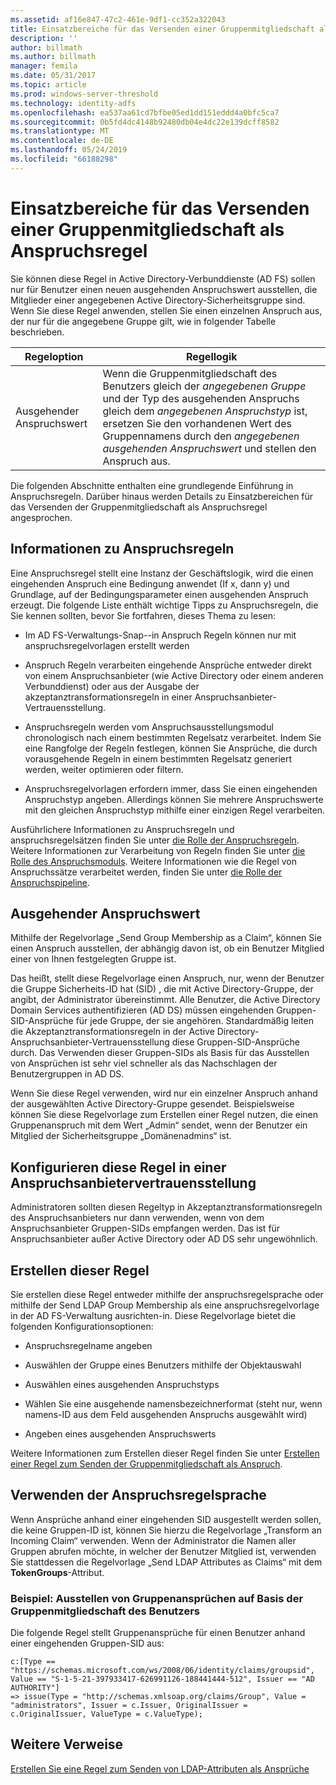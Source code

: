 ```yaml
---
ms.assetid: af16e847-47c2-461e-9df1-cc352a322043
title: Einsatzbereiche für das Versenden einer Gruppenmitgliedschaft als Anspruchsregel
description: ''
author: billmath
ms.author: billmath
manager: femila
ms.date: 05/31/2017
ms.topic: article
ms.prod: windows-server-threshold
ms.technology: identity-adfs
ms.openlocfilehash: ea537aa61cd7bfbe05ed1dd151eddd4a0bfc5ca7
ms.sourcegitcommit: 0b5fd4dc4148b92480db04e4dc22e139dcff8582
ms.translationtype: MT
ms.contentlocale: de-DE
ms.lasthandoff: 05/24/2019
ms.locfileid: "66188298"
---
```

# <a name="when-to-use-a-send-group-membership-as-a-claim-rule"></a>Einsatzbereiche für das Versenden einer Gruppenmitgliedschaft als Anspruchsregel
Sie können diese Regel in Active Directory-Verbunddienste \(AD FS\) sollen nur für Benutzer einen neuen ausgehenden Anspruchswert ausstellen, die Mitglieder einer angegebenen Active Directory-Sicherheitsgruppe sind. Wenn Sie diese Regel anwenden, stellen Sie einen einzelnen Anspruch aus, der nur für die angegebene Gruppe gilt, wie in folgender Tabelle beschrieben.  
  
|Regeloption|Regellogik|  
|---------------|--------------|  
|Ausgehender Anspruchswert|Wenn die Gruppenmitgliedschaft des Benutzers gleich der *angegebenen Gruppe* und der Typ des ausgehenden Anspruchs gleich dem *angegebenen Anspruchstyp* ist, ersetzen Sie den vorhandenen Wert des Gruppennamens durch den *angegebenen ausgehenden Anspruchswert* und stellen den Anspruch aus.|  
  
Die folgenden Abschnitte enthalten eine grundlegende Einführung in Anspruchsregeln. Darüber hinaus werden Details zu Einsatzbereichen für das Versenden der Gruppenmitgliedschaft als Anspruchsregel angesprochen.  
  
## <a name="about-claim-rules"></a>Informationen zu Anspruchsregeln  
Eine Anspruchsregel stellt eine Instanz der Geschäftslogik, wird die einen eingehenden Anspruch eine Bedingung anwendet \(If x, dann y\) und Grundlage, auf der Bedingungsparameter einen ausgehenden Anspruch erzeugt. Die folgende Liste enthält wichtige Tipps zu Anspruchsregeln, die Sie kennen sollten, bevor Sie fortfahren, dieses Thema zu lesen:  
  
-   Im AD FS-Verwaltungs-Snap-\-in Anspruch Regeln können nur mit anspruchsregelvorlagen erstellt werden  
  
-   Anspruch Regeln verarbeiten eingehende Ansprüche entweder direkt von einem Anspruchsanbieter \(wie Active Directory oder einem anderen Verbunddienst\) oder aus der Ausgabe der akzeptanztransformationsregeln in einer Anspruchsanbieter-Vertrauensstellung.  
  
-   Anspruchsregeln werden vom Anspruchsausstellungsmodul chronologisch nach einem bestimmten Regelsatz verarbeitet. Indem Sie eine Rangfolge der Regeln festlegen, können Sie Ansprüche, die durch vorausgehende Regeln in einem bestimmten Regelsatz generiert werden, weiter optimieren oder filtern.  
  
-   Anspruchsregelvorlagen erfordern immer, dass Sie einen eingehenden Anspruchstyp angeben. Allerdings können Sie mehrere Anspruchswerte mit den gleichen Anspruchstyp mithilfe einer einzigen Regel verarbeiten.  
  
Ausführlichere Informationen zu Anspruchsregeln und anspruchsregelsätzen finden Sie unter [die Rolle der Anspruchsregeln](The-Role-of-Claim-Rules.md). Weitere Informationen zur Verarbeitung von Regeln finden Sie unter [die Rolle des Anspruchsmoduls](The-Role-of-the-Claims-Engine.md). Weitere Informationen wie die Regel von Anspruchssätze verarbeitet werden, finden Sie unter [die Rolle der Anspruchspipeline](The-Role-of-the-Claims-Pipeline.md).  
  
## <a name="outgoing-claim-value"></a>Ausgehender Anspruchswert  
Mithilfe der Regelvorlage „Send Group Membership as a Claim“, können Sie einen Anspruch ausstellen, der abhängig davon ist, ob ein Benutzer Mitglied einer von Ihnen festgelegten Gruppe ist.  
  
Das heißt, stellt diese Regelvorlage einen Anspruch, nur, wenn der Benutzer die Gruppe Sicherheits-ID hat \(SID\) , die mit Active Directory-Gruppe, der angibt, der Administrator übereinstimmt. Alle Benutzer, die Active Directory Domain Services authentifizieren \(AD DS\) müssen eingehenden Gruppen-SID-Ansprüche für jede Gruppe, der sie angehören. Standardmäßig leiten die Akzeptanztransformationsregeln in der Active Directory-Anspruchsanbieter-Vertrauensstellung diese Gruppen-SID-Ansprüche durch. Das Verwenden dieser Gruppen-SIDs als Basis für das Ausstellen von Ansprüchen ist sehr viel schneller als das Nachschlagen der Benutzergruppen in AD DS.  
  
Wenn Sie diese Regel verwenden, wird nur ein einzelner Anspruch anhand der ausgewählten Active Directory-Gruppe gesendet. Beispielsweise können Sie diese Regelvorlage zum Erstellen einer Regel nutzen, die einen Gruppenanspruch mit dem Wert „Admin“ sendet, wenn der Benutzer ein Mitglied der Sicherheitsgruppe „Domänenadmins“ ist.  
  
## <a name="configuring-this-rule-on-a-claims-provider-trust"></a>Konfigurieren diese Regel in einer Anspruchsanbietervertrauensstellung  
Administratoren sollten diesen Regeltyp in Akzeptanztransformationsregeln des Anspruchsanbieters nur dann verwenden, wenn von dem Anspruchsanbieter Gruppen-SIDs empfangen werden. Das ist für Anspruchsanbieter außer Active Directory oder AD DS sehr ungewöhnlich.  
  
## <a name="how-to-create-this-rule"></a>Erstellen dieser Regel  
Sie erstellen diese Regel entweder mithilfe der anspruchsregelsprache oder mithilfe der Send LDAP Group Membership als eine anspruchsregelvorlage in der AD FS-Verwaltung ausrichten\-in. Diese Regelvorlage bietet die folgenden Konfigurationsoptionen:  
  
-   Anspruchsregelname angeben  
  
-   Auswählen der Gruppe eines Benutzers mithilfe der Objektauswahl  
  
-   Auswählen eines ausgehenden Anspruchstyps  
  
-   Wählen Sie eine ausgehende namensbezeichnerformat \(steht nur, wenn namens-ID aus dem Feld ausgehenden Anspruchs ausgewählt wird\)  
  
-   Angeben eines ausgehenden Anspruchswerts  
  
Weitere Informationen zum Erstellen dieser Regel finden Sie unter [Erstellen einer Regel zum Senden der Gruppenmitgliedschaft als Anspruch](https://technet.microsoft.com/library/ee913569.aspx).  
  
## <a name="using-the-claim-rule-language"></a>Verwenden der Anspruchsregelsprache  
Wenn Ansprüche anhand einer eingehenden SID ausgestellt werden sollen, die keine Gruppen-ID ist, können Sie hierzu die Regelvorlage „Transform an Incoming Claim“ verwenden. Wenn der Administrator die Namen aller Gruppen abrufen möchte, in welcher der Benutzer Mitglied ist, verwenden Sie stattdessen die Regelvorlage „Send LDAP Attributes as Claims“ mit dem **TokenGroups**-Attribut.  
  
### <a name="example-how-to-issue-group-claims-based-on-the-users-group-membership"></a>Beispiel: Ausstellen von Gruppenansprüchen auf Basis der Gruppenmitgliedschaft des Benutzers  
Die folgende Regel stellt Gruppenansprüche für einen Benutzer anhand einer eingehenden Gruppen-SID aus:  
  
```  
c:[Type == "https://schemas.microsoft.com/ws/2008/06/identity/claims/groupsid", Value == "S-1-5-21-397933417-626991126-188441444-512", Issuer == "AD AUTHORITY"]  
=> issue(Type = "http://schemas.xmlsoap.org/claims/Group", Value = "administrators", Issuer = c.Issuer, OriginalIssuer = c.OriginalIssuer, ValueType = c.ValueType);  
```  
  
## <a name="additional-references"></a>Weitere Verweise  
[Erstellen Sie eine Regel zum Senden von LDAP-Attributen als Ansprüche](https://technet.microsoft.com/library/dd807115.aspx)  
  

